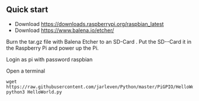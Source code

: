 ## Quick start

* Download https://downloads.raspberrypi.org/raspbian_latest
* Download https://www.balena.io/etcher/

Burn the tar.gz file with Balena Etcher to an SD-Card . Put the SD--Card it in the Raspberry Pi and power up the Pi.


Login as pi with password raspbian

Open a terminal
```
wget https://raw.githubusercontent.com/jarleven/Python/master/PiGPIO/HelloWorld.py
python3 HelloWorld.py
```
